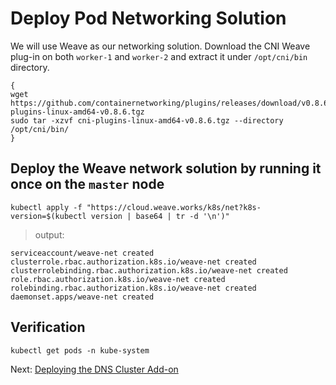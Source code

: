 # Deploy Pod Networking Solution

We will use Weave as our networking solution. Download the CNI Weave plug-in on both `worker-1` and `worker-2` and extract it under `/opt/cni/bin` directory.

```shell
{
wget https://github.com/containernetworking/plugins/releases/download/v0.8.6/cni-plugins-linux-amd64-v0.8.6.tgz
sudo tar -xzvf cni-plugins-linux-amd64-v0.8.6.tgz --directory /opt/cni/bin/
}
```

## Deploy the Weave network solution by running it once on the `master` node

```shell
kubectl apply -f "https://cloud.weave.works/k8s/net?k8s-version=$(kubectl version | base64 | tr -d '\n')"
```
> output:

```shell
serviceaccount/weave-net created
clusterrole.rbac.authorization.k8s.io/weave-net created
clusterrolebinding.rbac.authorization.k8s.io/weave-net created
role.rbac.authorization.k8s.io/weave-net created
rolebinding.rbac.authorization.k8s.io/weave-net created
daemonset.apps/weave-net created
```
## Verification

```shell
kubectl get pods -n kube-system
```


Next: [Deploying the DNS Cluster Add-on](12-dns-addon.md)
